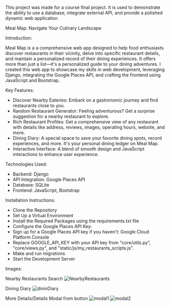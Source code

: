 This project was made for a course final project. It is used to demonstrate the ability to use a database, integrate external API, and provide a polished dynamic web application

Meal Map: Navigate Your Culinary Landscape

Introduction:

Meal Map is a a comprehensive web app designed to help food enthusiasts discover restaurants in their vicinity, delve into specific restaurant details, and maintain a personalized record of their dining experiences. It offers more than just a list—it's a personalized guide to your dining adventures. I created this web app to showcase my skills in web development, leveraging Django, integrating the Google Places API, and crafting the frontend using JavaScript and Bootstrap.

Key Features:

- Discover Nearby Eateries: Embark on a gastronomic journey and find restaurants close to you.
- Random Restaurant Generator: Feeling adventurous? Get a surprise suggestion for a nearby restaurant to explore.
- Rich Restaurant Profiles: Get a comprehensive view of any restaurant with details like address, reviews, images, operating hours, website, and more.
- Dining Diary: A special space to save your favorite dining spots, record experiences, and more. It's your personal dining ledger on Meal Map.
- Interactive Interface: A blend of smooth design and JavaScript interactions to enhance user experience.

Technologies Used:

- Backend: Django
- API Integration: Google Places API
- Database: SQLite
- Frontend: JavaScript, Bootstrap

Installation Instructions:

- Clone the Repository
- Set Up a Virtual Environment
- Install the Required Packages using the requirements.txt file
- Configure the Google Places API Key:
- Sign up for a Google Places API key if you haven't: Google Cloud Platform Console
- Replace GOOGLE_API_KEY with your API key from "core/utils.py", "core/views.py", and "static/js/my_restaurants_scripts.js".
- Make and run migrations
- Start the Development Server

Images:

Nearby Restaurants Search
![NearbyRestaurants](https://github.com/D4vid134/MealMap/assets/110314087/f6972583-97a6-4631-ae7c-5eaba7ffba26)

Dining Diary 
![dininDiary](https://github.com/D4vid134/MealMap/assets/110314087/64c6276d-94b7-4037-a8fb-e825c020c088)

More Details/Details Modal from button
![modal1](https://github.com/D4vid134/MealMap/assets/110314087/4978dac2-2f24-4c55-b752-7c71ebf60ff0)
![modal2](https://github.com/D4vid134/MealMap/assets/110314087/476e371f-9801-4f0f-8f08-3e71fb504253)

